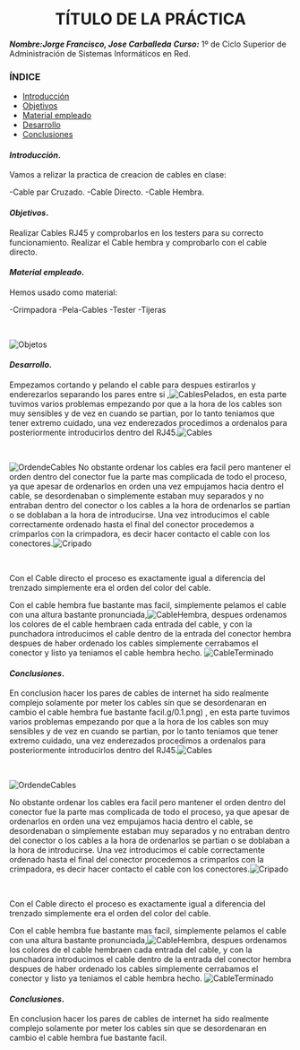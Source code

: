 
<center>

# TÍTULO DE LA PRÁCTICA


</center>

***Nombre:Jorge Francisco, Jose Carballeda***
***Curso:*** 1º de Ciclo Superior de Administración de Sistemas Informáticos en Red.

### ÍNDICE

+ [Introducción](#id1)
+ [Objetivos](#id2)
+ [Material empleado](#id3)
+ [Desarrollo](#id4)
+ [Conclusiones](#id5)


#### ***Introducción***. <a name="id1"></a>

Vamos a relizar la practica de creacion de cables en clase:

-Cable par Cruzado. 
-Cable Directo.
-Cable Hembra.
<br>

#### ***Objetivos***. <a name="id2"></a>

Realizar Cables RJ45 y comprobarlos en los testers para su correcto funcionamiento.
Realizar el Cable hembra y comprobarlo con el cable directo.

#### ***Material empleado***. <a name="id3"></a>

Hemos usado como material:

-Crimpadora 
-Pela-Cables
-Tester
-Tijeras

<br>

![Objetos](img/5.jpg)


#### ***Desarrollo***. <a name="id4"></a>

Empezamos cortando y pelando el cable para despues estirarlos y enderezarlos separando los pares entre si ,![CablesPelados](/img/0.1.png), en esta parte tuvimos varios problemas empezando por que a la hora de los cables son muy sensibles y de vez en cuando se partian, por lo tanto teniamos que tener extremo cuidado, una vez enderezados procedimos a ordenalos para posteriormente introducirlos dentro del RJ45.![Cables](/img/0.2.jpg)

<br>

![OrdendeCables](/img/1.jpg)
No obstante ordenar los cables era facil pero mantener el orden dentro del conector fue la parte mas complicada de todo el proceso, ya que apesar de ordenarlos en orden una vez empujamos hacia dentro el cable, se desordenaban o simplemente estaban muy separados y no entraban dentro del conector o los cables a la hora de ordenarlos se partian o se doblaban a la hora de introducirse.
Una vez introducimos el cable correctamente ordenado hasta el final del conector procedemos a crimparlos con la crimpadora, es decir hacer contacto el cable con los conectores.![Cripado](/img/2.jpg)

<br>

Con el Cable directo el proceso es exactamente igual a diferencia del trenzado simplemente era el orden del color del cable.
<br>

Con el cable hembra fue bastante mas facil, simplemente pelamos el cable con una altura bastante pronunciada,![CableHembra](/img/4.jpg), despues ordenamos los colores de el cable hembraen cada entrada del cable, y con la punchadora introducimos el cable dentro de la entrada del conector hembra despues de haber ordenado los cables simplemente cerrabamos el conector y listo ya teniamos el cable hembra hecho. ![CableTerminado](/img/3.jpg)                                                             

#### ***Conclusiones***. <a name="id5"></a>

En conclusion hacer los pares de cables de internet ha sido realmente complejo solamente por meter los cables sin que se desordenaran en cambio el cable hembra fue bastante facil.g/0.1.png)
, en esta parte tuvimos varios problemas empezando por que a la hora de los cables son muy sensibles y de vez en cuando se partian, por lo tanto teniamos que tener extremo cuidado, una vez enderezados procedimos a ordenalos para posteriormente introducirlos dentro del RJ45.![Cables](/img/0.2.jpg)

<br>

![OrdendeCables](/img/1.jpg)

No obstante ordenar los cables era facil pero mantener el orden dentro del conector fue la parte mas complicada de todo el proceso, ya que apesar de ordenarlos en orden una vez empujamos hacia dentro el cable, se desordenaban o simplemente estaban muy separados y no entraban dentro del conector o los cables a la hora de ordenarlos se partian o se doblaban a la hora de introducirse.
Una vez introducimos el cable correctamente ordenado hasta el final del conector procedemos a crimparlos con la crimpadora, es decir hacer contacto el cable con los conectores.![Cripado](/img/2.jpg)

<br>

Con el Cable directo el proceso es exactamente igual a diferencia del trenzado simplemente era el orden del color del cable.
<br>

Con el cable hembra fue bastante mas facil, simplemente pelamos el cable con una altura bastante pronunciada,![CableHembra](/img/4.jpg), despues ordenamos los colores de el cable hembraen cada entrada del cable, y con la punchadora introducimos el cable dentro de la entrada del conector hembra despues de haber ordenado los cables simplemente cerrabamos el conector y listo ya teniamos el cable hembra hecho. ![CableTerminado](/img/3.jpg)                                                             

#### ***Conclusiones***. <a name="id5"></a>

En conclusion hacer los pares de cables de internet ha sido realmente complejo solamente por meter los cables sin que se desordenaran en cambio el cable hembra fue bastante facil.
